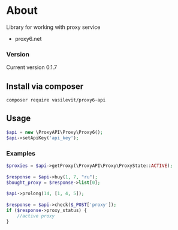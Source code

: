 # About
Library for working with proxy service
* proxy6.net

### Version
Current version 0.1.7

## Install via composer

```
composer require vasilevit/proxy6-api
```

## Usage
```php
$api = new \ProxyAPI\Proxy\Proxy6();
$api->setApiKey('api_key');
```
### Examples
```php
$proxies = $api->getProxy(\ProxyAPI\Proxy\ProxyState::ACTIVE);
    
$response = $api->buy(1, 7, "ru");
$bought_proxy = $response->list[0];
    
$api->prolong(14, [1, 4, 5]);
    
$response = $api->check($_POST['proxy']);
if ($response->proxy_status) {
    //active proxy
}
```

